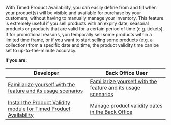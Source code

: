 With Timed Product Availability, you can easily define from and till when your product(s) will be visible and available for purchase by your customers, without having to manually manage your inventory. This feature is extremely useful if you sell products with an expiry date, seasonal products or products that are valid for a certain period of time (e.g. tickets). If for promotional reasons, you temporally sell some products within a limited time frame, or if you want to start selling some products (e.g. a collection) from a specific date and time, the product validity time can be set to up-to-the-minute accuracy.

**If you are:**

| Developer | Back Office User |
| --- | --- |
| [Familiarize yourself with the feature and its usage scenarios](https://documentation.spryker.com/v4/docs/product-ttl)  | [Familiarize yourself with the feature and its usage scenarios](https://documentation.spryker.com/v4/docs/product-ttl)  |
| [Install the Product Validity module for Timed Product Availability](https://documentation.spryker.com/v4/docs/mg-product-validity) | [Manage product validity dates in the Back Office](https://documentation.spryker.com/v4/docs/products) |